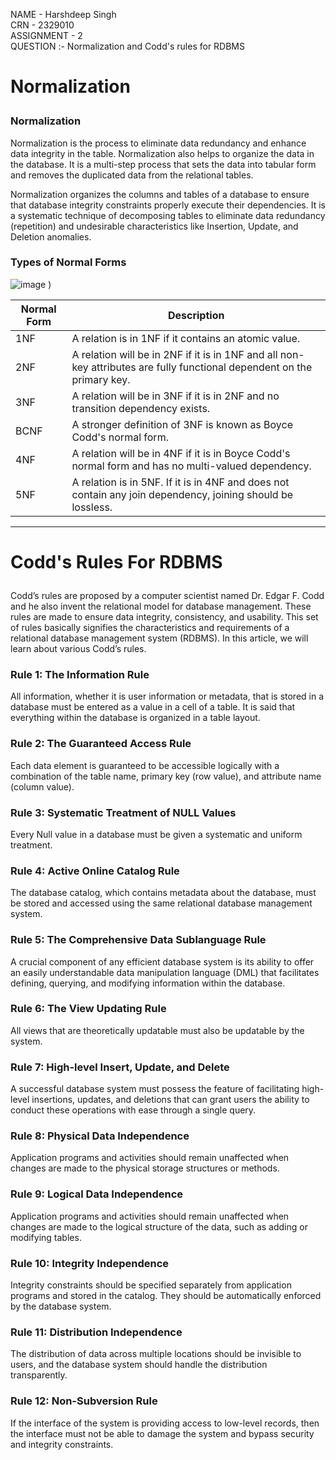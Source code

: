 NAME - Harshdeep Singh
<br>CRN - 2329010
<br>ASSIGNMENT - 2
<br>QUESTION :- Normalization and Codd's rules for RDBMS

# <p align="left">Normalization</p>
### Normalization
Normalization is the process to eliminate data redundancy and enhance data integrity in the table. Normalization also helps to organize the data in the database. It is a multi-step process that sets the data into tabular form and removes the duplicated data from the relational tables.

Normalization organizes the columns and tables of a database to ensure that database integrity constraints properly execute their dependencies. It is a systematic technique of decomposing tables to eliminate data redundancy (repetition) and undesirable characteristics like Insertion, Update, and Deletion anomalies.
### Types of Normal Forms
![image](https://github.com/harshdeepsingh2003/rdbms_2023batch/assets/100011134/ddc477db-ce24-4273-837f-3f94abe7b04c)
)


| Normal Form   | Description |
| ------------- | ------------- |
|1NF  | A relation is in 1NF if it contains an atomic value.  |
|2NF  | A relation will be in 2NF if it is in 1NF and all non-key attributes are fully functional dependent on the primary key.  |
|3NF  |A relation will be in 3NF if it is in 2NF and no transition dependency exists.  |
|BCNF  | A stronger definition of 3NF is known as Boyce Codd's normal form.  |
|4NF  | A relation will be in 4NF if it is in Boyce Codd's normal form and has no multi-valued dependency.  |
|5NF  | A relation is in 5NF. If it is in 4NF and does not contain any join dependency, joining should be lossless.  |

<hr>

# <p align="left">Codd's Rules For RDBMS</p>
Codd’s rules are proposed by a computer scientist named Dr. Edgar F. Codd and he also invent the relational model for database management. These rules are made to ensure data integrity, consistency, and usability. This set of rules basically signifies the characteristics and requirements of a relational database management system (RDBMS). In this article, we will learn about various Codd’s rules.

### Rule 1: The Information Rule
All information, whether it is user information or metadata, that is stored in a database must be entered as a value in a cell of a table. It is said that everything within the database is organized in a table layout.

### Rule 2: The Guaranteed Access Rule
Each data element is guaranteed to be accessible logically with a combination of the table name, primary key (row value), and attribute name (column value). 

### Rule 3: Systematic Treatment of NULL Values
Every Null value in a database must be given a systematic and uniform treatment. 

### Rule 4: Active Online Catalog Rule
The database catalog, which contains metadata about the database, must be stored and accessed using the same relational database management system.

### Rule 5: The Comprehensive Data Sublanguage Rule
A crucial component of any efficient database system is its ability to offer an easily understandable data manipulation language (DML) that facilitates defining, querying, and modifying information within the database.

### Rule 6: The View Updating Rule
All views that are theoretically updatable must also be updatable by the system.

### Rule 7: High-level Insert, Update, and Delete
A successful database system must possess the feature of facilitating high-level insertions, updates, and deletions that can grant users the ability to conduct these operations with ease through a single query.

### Rule 8: Physical Data Independence
Application programs and activities should remain unaffected when changes are made to the physical storage structures or methods.

### Rule 9: Logical Data Independence 
Application programs and activities should remain unaffected when changes are made to the logical structure of the data, such as adding or modifying tables.

### Rule 10: Integrity Independence
Integrity constraints should be specified separately from application programs and stored in the catalog. They should be automatically enforced by the database system.

### Rule 11: Distribution Independence
The distribution of data across multiple locations should be invisible to users, and the database system should handle the distribution transparently.

### Rule 12: Non-Subversion Rule
If the interface of the system is providing access to low-level records, then the interface must not be able to damage the system and bypass security and integrity constraints.
